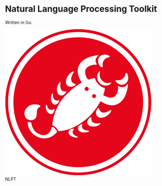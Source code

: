 # Natural Language Processing Toolkit
Written in Go.

![Alt text](https://github.com/jbowles/nlpt/raw/master/nlpt.gif "Natural Language Processing Toolkit in Go") NLPT
